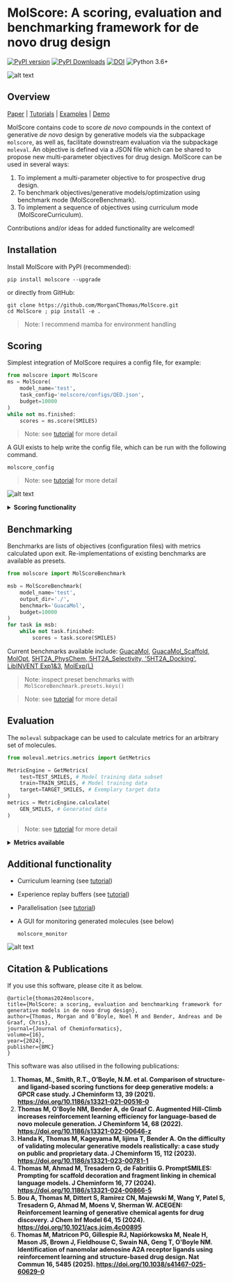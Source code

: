 # MolScore: A scoring, evaluation and benchmarking framework for de novo drug design
[![PyPI version](https://badge.fury.io/py/MolScore.svg)](https://badge.fury.io/py/MolScore)
[![PyPI Downloads](https://static.pepy.tech/badge/molscore)](https://pepy.tech/projects/molscore)
[![DOI](https://zenodo.org/badge/311350553.svg)](https://doi.org/10.5281/zenodo.14998608)
![Python 3.6+](https://img.shields.io/badge/Python-3.6%2B-blue?logo=python)

![alt text](https://github.com/MorganCThomas/MolScore/blob/v1.0/molscore/data/images/GraphAbv2.png?raw=True)
## Overview

[Paper](https://jcheminf.biomedcentral.com/articles/10.1186/s13321-024-00861-w) | 
[Tutorials](tutorials) | 
[Examples](https://github.com/MorganCThomas/MolScore_examples) |
[Demo](https://github.com/MorganCThomas/MolScore/blob/v1.0/molscore/data/images/molscore_demo.gif)

MolScore contains code to score *de novo* compounds in the context of generative *de novo* design by generative models via the subpackage `molscore`, as well as, facilitate downstream evaluation via the subpackage `moleval`. An objective is defined via a JSON file which can be shared to propose new multi-parameter objectives for drug design. MolScore can be used in several ways:
1. To implement a multi-parameter objective to for prospective drug design.
2. To benchmark objectives/generative models/optimization using benchmark mode (MolScoreBenchmark).
3. To implement a sequence of objectives using curriculum mode (MolScoreCurriculum).

Contributions and/or ideas for added functionality are welcomed!

## Installation
Install MolScore with PyPI (recommended):

    pip install molscore --upgrade

or directly from GitHub:

    git clone https://github.com/MorganCThomas/MolScore.git
    cd MolScore ; pip install -e .

> Note: I recommend mamba for environment handling

## Scoring

Simplest integration of MolScore requires a config file, for example:
```python
from molscore import MolScore
ms = MolScore(
    model_name='test',
    task_config='molscore/configs/QED.json',
    budget=10000
)
while not ms.finished:
    scores = ms.score(SMILES)
```

> Note: see [tutorial](tutorials/implementing_molscore.md#single-mode) for more detail

A GUI exists to help write the config file, which can be run with the following command.

    molscore_config

> Note: see [tutorial](tutorials/defining_an_objective.md) for more detail

![alt text](https://github.com/MorganCThomas/MolScore/blob/v1.0/molscore/data/images/config_v1_albuterol.png?raw=True)

<details>
  <summary><strong>Scoring functionality</strong></summary>
  &nbsp; <!-- This adds a non-breaking space for some spacing -->
  
  **Scoring functions**
  - **Descriptors**: RDKit, Maximum consecutive rotatable bonds, Penalized LogP, LinkerDescriptors (Fragment linking), 
    - [MolSkill](https://doi.org/10.1038/s41467-023-42242-1): Extracting medicinal chemistry intuition via preference machine learning as available on Nature Communications.
  - **Synthesizability**: [RAscore](https://pubs.rsc.org/en/content/articlelanding/2021/sc/d0sc05401a), [AiZynthFinder](https://jcheminf.biomedcentral.com/articles/10.1186/s13321-020-00472-1), SAscore, ReactionFilters (Scaffold decoration)
  - **2D Similarity**: Fingerprint similarity (any RDKit fingerprint and similarity measure), substructure match/filter, [Applicability domain](https://chemrxiv.org/engage/chemrxiv/article-details/625fc258bdc9c240d1dc12bb)
  - **3D Similarity**: ROCS, Open3DAlign
  - **QSAR**: Scikit-learn (classification/regression), [ChemProp](https://pubs.acs.org/doi/10.1021/acs.jcim.9b00237)
    - [PIDGINv5](https://zenodo.org/record/7547691#.ZCcLyo7MIhQ): Pre-trained RF classifiers for ~2,300 ChEMBL31 targets at different activity thresholds of 0.1 uM, 1 uM, 10 uM & 100 uM.
    - [ADMET-AI](https://www.biorxiv.org/content/10.1101/2023.12.28.573531v1): Pre-trained predictive models of various ADMET endpoints.
  - **Docking**: Glide<sup>a</sup>, Smina, OpenEye<sup>a</sup>, GOLD<sup>a</sup>, PLANTS, rDock, Vina, Gnina
    - **Ligand preparation**: RDKit->Epik, Moka->Corina, Ligprep, [Gypsum-DL](https://jcheminf.biomedcentral.com/articles/10.1186/s13321-019-0358-3)

 > <sup>a</sup> Requires a license

  **Transformation functions (transform values to [0-1])**
  - Linear
  - Linear threshold
  - Step
  - Step threshold
  - Gaussian

  **Aggregation functions (combine multiple scores into 1)**
  - Arithmetic mean
  - Geometric mean
  - Weighted sum
  - Weighted product
  - [Auto-weighted sum/product](https://jcheminf.biomedcentral.com/articles/10.1186/s13321-021-00561-9)
  - [Pareto front](https://jcheminf.biomedcentral.com/articles/10.1186/s13321-021-00561-9)

  **Filters (applied to final aggregated score)**
  - Any scoring function as a filter
  - Diversity filters
    - Unique
    - [Occurence](https://jcheminf.biomedcentral.com/articles/10.1186/s13321-022-00646-z)
    - [Memory assisted](https://github.com/tblaschke/reinvent-memory)
      - [ScaffoldSimilarityECFP](https://jcheminf.biomedcentral.com/articles/10.1186/s13321-022-00646-z)

</details>

## Benchmarking

Benchmarks are lists of objectives (configuration files) with metrics calculated upon exit. Re-implementations of existing benchmarks are available as presets.
```python
from molscore import MolScoreBenchmark

msb = MolScoreBenchmark(
    model_name='test',
    output_dir='./',
    benchmark='GuacaMol',
    budget=10000
)
for task in msb:
    while not task.finished:
        scores = task.score(SMILES)
```

Current benchmarks available include: [GuacaMol](https://pubs.acs.org/doi/10.1021/acs.jcim.8b00839), [GuacaMol_Scaffold](https://arxiv.org/abs/2103.03864), [MolOpt](https://arxiv.org/pdf/2206.12411), [5HT2A_PhysChem, 5HT2A_Selectivity, '5HT2A_Docking'](https://jcheminf.biomedcentral.com/articles/10.1186/s13321-024-00861-w), [LibINVENT Exp1&3](https://pubs.acs.org/doi/10.1021/acs.jcim.1c00469), [MolExp(L)](https://arxiv.org/abs/2501.19153)

 > Note: inspect preset benchmarks with `MolScoreBenchmark.presets.keys()`

 > Note: see [tutorial](tutorials/implementing_molscore.md#benchmark-mode) for more detail

## Evaluation

The `moleval` subpackage can be used to calculate metrics for an arbitrary set of molecules.

```python
from moleval.metrics.metrics import GetMetrics

MetricEngine = GetMetrics(
    test=TEST_SMILES, # Model training data subset
    train=TRAIN_SMILES, # Model training data
    target=TARGET_SMILES, # Exemplary target data
)
metrics = MetricEngine.calculate(
    GEN_SMILES, # Generated data
)
```

 > Note: see [tutorial](tutorials/evaluating_molecules.md) for more detail

<details>
  <summary><strong>Metrics available</strong></summary>
  &nbsp; <!-- This adds a non-breaking space for some spacing -->

  **Intrinsice metrics (generated molecules only)**
  - Validity, Uniqueness, Scaffold uniqueness, Internal diversity (1 & 2), Scaffold diversity
  - [Sphere exclusion diversity](https://jcheminf.biomedcentral.com/articles/10.1186/s13321-021-00516-0): Measure of chemical space coverage at a specific Tanimoto similarity threshold. I.e., A score 0.5 indicates 50% of the sample size sufficiently describes the chemical space, therefore the higher the metric the more diverse the sample. Also see [here](https://pubs.acs.org/doi/10.1021/acs.jcim.4c00519)
  - [Solow Polasky diversity](https://jcheminf.biomedcentral.com/articles/10.1186/s13321-021-00561-9) 
  - [Functional group diversity](https://pubs.acs.org/doi/10.1021/acs.jcim.0c01328)
  - [Ring system diversity](https://pubs.acs.org/doi/10.1021/acs.jcim.0c01328)
  - [Filters](https://www.frontiersin.org/journals/pharmacology/articles/10.3389/fphar.2020.565644/full): Passing of a set of drug-like filters (MolWt, Rotatable bonds, LogP etc.), Medicinal Chemistry substructures and PAINS substructures.
  - [Purchasability](https://github.com/whitead/molbloom): Molbloom prediction of presence in ZINC20

  **Extrinsic metrics (comparison to reference molecules)**
  - Novelty
  - [FCD](https://pubs.acs.org/doi/10.1021/acs.jcim.8b00234)
  - [Analogue similarity](https://jcheminf.biomedcentral.com/articles/10.1186/s13321-020-00473-0): Proportion of generated molecules that are analogues to molecules in reference data.
  - [Analogue coverage](https://jcheminf.biomedcentral.com/articles/10.1186/s13321-021-00516-0): Proportion of reference data that are analogues to generated data.
  - Functional group similarity
  - Ring system similarity
  - Single nearest neighbour similarity
  - Fragment similarity
  - Scaffold similarity
  - Outlier bits ([Silliness](https://github.com/PatWalters/silly_walks)): Average proportion of fingerprint bits (atomic environments) present in a generated molecule, not present anywhere in the reference data. The lower the silliness the better.
  - Wasserstein distance (LogP, SA Score, NP score, QED, Weight)

</details>

## Additional functionality

- Curriculum learning (see [tutorial](tutorials/implementing_molscore.md#curriculum-mode))
- Experience replay buffers (see [tutorial](tutorials/implementing_molscore.md#using-a-replay-buffer))
- Parallelisation (see [tutorial](tutorials/parallelisation.md))
- A GUI for monitoring generated molecules (see below)

    ```molscore_monitor```

![alt text](https://github.com/MorganCThomas/MolScore/blob/v1.0/molscore/data/images/monitor_v1_5HT2A_main.png?raw=True)

## Citation & Publications
If you use this software, please cite it as below.

    @article{thomas2024molscore,
    title={MolScore: a scoring, evaluation and benchmarking framework for generative models in de novo drug design},
    author={Thomas, Morgan and O’Boyle, Noel M and Bender, Andreas and De Graaf, Chris},
    journal={Journal of Cheminformatics},
    volume={16},
    year={2024},
    publisher={BMC}
    }

This software was also utilised in the following publications:
1. **Thomas, M., Smith, R.T., O’Boyle, N.M. et al. Comparison of structure- and ligand-based scoring functions for deep generative models: a GPCR case study. J Cheminform 13, 39 (2021). https://doi.org/10.1186/s13321-021-00516-0**
2. **Thomas M, O'Boyle NM, Bender A, de Graaf C. Augmented Hill-Climb increases reinforcement learning efficiency for language-based de novo molecule generation. J Cheminform 14, 68 (2022).  https://doi.org/10.1186/s13321-022-00646-z**
3. **Handa K, Thomas M, Kageyama M, Iijima T, Bender A. On the difficulty of validating molecular generative models realistically: a case study on public and proprietary data. J Cheminform 15, 112 (2023). https://doi.org/10.1186/s13321-023-00781-1**
4. **Thomas M, Ahmad M, Tresadern G, de Fabritiis G. PromptSMILES: Prompting for scaffold decoration and fragment linking in chemical language models. J Cheminform 16, 77 (2024). https://doi.org/10.1186/s13321-024-00866-5**
5. **Bou A, Thomas M, Dittert S, Ramírez CN, Majewski M, Wang Y, Patel S, Tresadern G, Ahmad M, Moens V, Sherman W. ACEGEN: Reinforcement learning of generative chemical agents for drug discovery. J Chem Inf Model 64, 15 (2024). https://doi.org/10.1021/acs.jcim.4c00895**
6. **Thomas M, Matricon PG, Gillespie RJ, Napiórkowska M, Neale H, Mason JS, Brown J, Fieldhouse C, Swain NA, Geng T, O'Boyle NM. Identification of nanomolar adenosine A2A receptor ligands using reinforcement learning and structure-based drug design. Nat Commun 16, 5485 (2025). https://doi.org/10.1038/s41467-025-60629-0**
